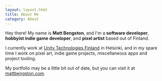 ```yaml
---
layout: layout.html
title: About Me
category: About
---
```


Hey there! My name is **Matt Bengston**, and I'm a **software developer**, **hobbyist indie game developer**, and **pixel artist** based out of Finland.

I currently work at [Unity Technologies Finland](https://unity3d.com/helsinki/) in Helsinki, and in my spare time I work on pixel art, indie game projects, miscellaneous apps and project tooling.

My portfolio may be a little bit out of date, but you can visit it at [mattbengston.com](http://mattbengston.com).